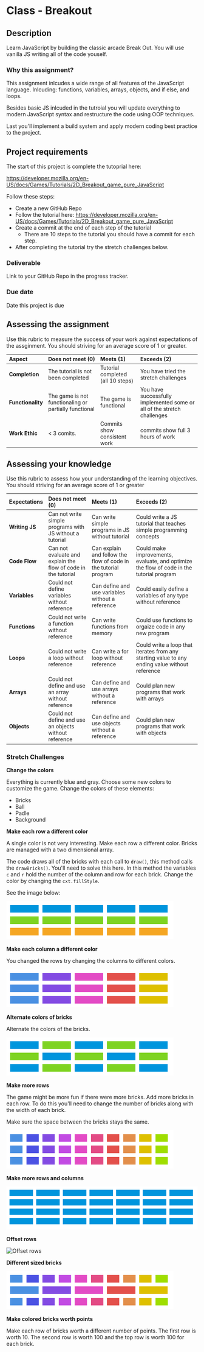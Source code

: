 # Class - Breakout 

## Description 

Learn JavaScript by building the classic arcade Break Out. You will use vanilla JS writing all of the code youself.

### Why this assignment?

This assignment inlcudes a wide range of all features of the JavaScript language. Inlcuding: functions, variables, arrays, objects, and if else, and loops. 

Besides basic JS inlcuded in the tutroial you will update everything to modern JavaScript syntax and restructure the code using OOP techniques. 

Last you'll implement a build system and apply modern coding best practice to the project. 

## Project requirements

The start of this project is complete the tutoprial here: 

https://developer.mozilla.org/en-US/docs/Games/Tutorials/2D_Breakout_game_pure_JavaScript

Follow these steps: 

- Create a new GitHub Repo
- Follow the tutorial here: https://developer.mozilla.org/en-US/docs/Games/Tutorials/2D_Breakout_game_pure_JavaScript
- Create a commit at the end of each step of the tutorial
  - There are 10 steps to the tutorial you should have a commit for each step. 
- After completing the tutorial try the stretch challenges below. 

### Deliverable

Link to your GitHub Repo in the progress tracker.

### Due date

Date this project is due

## Assessing the assignment

Use this rubric to measure the success of your work against expectations of the assginment. You should striving for an average score of 1 or greater.

| Aspect | Does not meet (0) | Meets (1) | Exceeds (2) |
|:-------------|:--------------|:-----|:---------|
| **Completion** | The tutorial is not been completed | Tutorial completed (all 10 steps) | You have tried the stretch challenges |
| **Functionality** | The game is not functionaling or partially functional | The game is functional | You have successfully implemented some or all of the stretch challenges |
| **Work Ethic** | < 3 comits.   | Commits show consistent work| commits show full 3 hours of work |

## Assessing your knowledge

Use this rubric to assess how your understanding of the learning objectives. You should striving for an average score of 1 or greater

| Expectations | Does not meet (0) | Meets (1) | Exceeds (2) |
|:-------------|:--------------|:-----|:---------|
| **Writing JS** | Can not write simple programs with JS without a tutorial | Can write simple programs in JS without tutorial | Could write a JS tutorial that teaches simple programming concepts |
| **Code Flow** | Can not evaluate and explain the flow of code in the tutorial | Can explain and follow the flow of code in the tutorial program | Could make improvements, evaluate, and optimize the flow of code in the tutorial program |
| **Variables** | Could not define variables without reference | Can define and use variables without a reference | Could easily define a variables of any type without reference |
| **Functions** | Could not write a function without reference | Can write functions from memory | Could use functions to orgaize code in any new program |
| **Loops** | Could not write a loop without reference | Can write a for loop without reference | Could write a loop that iterates from any starting value to any ending value without reference |
|**Arrays** | Could not define and use an array without reference | Can define and use arrays without a reference | Could plan new programs that work with arrays |
|**Objects** | Could not define and use an objects without reference | Can define and use objects without a reference | Could plan new programs that work with objects |

### Stretch Challenges 

**Change the colors**

Everything is currently blue and gray. Choose some new colors to customize the game. Change the colors of these elements: 

- Bricks
- Ball
- Padle
- Background

**Make each row a different color**

A single color is not very interesting. Make each row a different color. Bricks are managed with a two dimensional array. 

The code draws all of the bricks with each call to `draw()`, this method calls the `drawBricks()`. You'll need to solve this here. In this method the variables `c` and `r` hold the number of the column and row for each brick. Change the color by changing the `cxt.fillStyle`. 

See the image below: 

![Colored Rows](images/Break-Out-Bricks-Colors-Rows.png)

**Make each column a different color**

You changed the rows try changing the columns to different colors. 

![Colored Columns](images/Break-Out-Bricks-Colors-Columns.png)

**Alternate colors of bricks**

Alternate the colors of the bricks. 

![Break-Out-Bricks-Colors-Alternate.png](images/Break-Out-Bricks-Colors-Alternate.png)

**Make more rows**

The game might be more fun if there were more bricks. Add more bricks in each row. To do this you'll need to change the number of bricks along with the width of each brick. 

Make sure the space between the bricks stays the same. 

![More bricks](images/Break-Out-Bricks-sizes.png)

**Make more rows and columns**

![Break-Bricks-More.png](images/Break-Bricks-More.png)

**Offset rows**

![Offset rows](Break-Out-Bricks-sizes-2.png)

**Different sized bricks**

![Differnt sizes](images/Break-Out-Bricks-sizes-3.png)

**Make colored bricks worth points**

Make each row of bricks worth a different number of points. The first row is worth 10. The second row is worth 100 and the top row is worth 100 for each brick.

